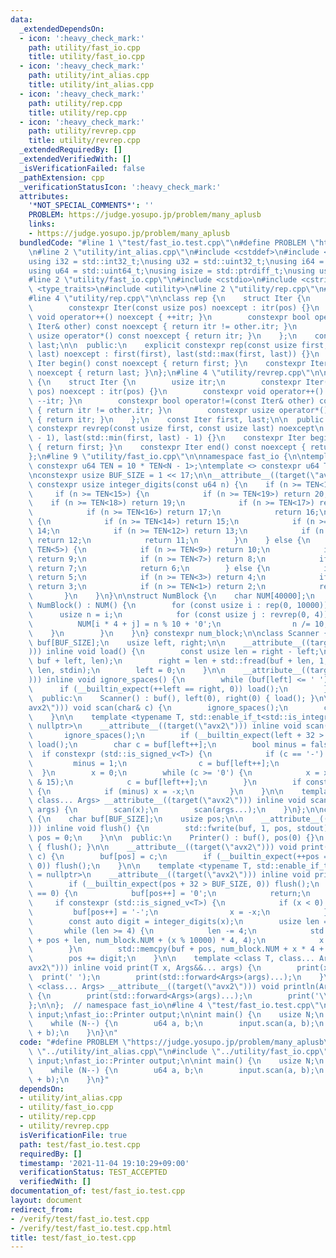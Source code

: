 ```yaml
---
data:
  _extendedDependsOn:
  - icon: ':heavy_check_mark:'
    path: utility/fast_io.cpp
    title: utility/fast_io.cpp
  - icon: ':heavy_check_mark:'
    path: utility/int_alias.cpp
    title: utility/int_alias.cpp
  - icon: ':heavy_check_mark:'
    path: utility/rep.cpp
    title: utility/rep.cpp
  - icon: ':heavy_check_mark:'
    path: utility/revrep.cpp
    title: utility/revrep.cpp
  _extendedRequiredBy: []
  _extendedVerifiedWith: []
  _isVerificationFailed: false
  _pathExtension: cpp
  _verificationStatusIcon: ':heavy_check_mark:'
  attributes:
    '*NOT_SPECIAL_COMMENTS*': ''
    PROBLEM: https://judge.yosupo.jp/problem/many_aplusb
    links:
    - https://judge.yosupo.jp/problem/many_aplusb
  bundledCode: "#line 1 \"test/fast_io.test.cpp\"\n#define PROBLEM \"https://judge.yosupo.jp/problem/many_aplusb\"\
    \n#line 2 \"utility/int_alias.cpp\"\n#include <cstddef>\n#include <cstdint>\n\n\
    using i32 = std::int32_t;\nusing u32 = std::uint32_t;\nusing i64 = std::int64_t;\n\
    using u64 = std::uint64_t;\nusing isize = std::ptrdiff_t;\nusing usize = std::size_t;\n\
    #line 2 \"utility/fast_io.cpp\"\n#include <cstdio>\n#include <cstring>\n#include\
    \ <type_traits>\n#include <utility>\n#line 2 \"utility/rep.cpp\"\n#include <algorithm>\n\
    #line 4 \"utility/rep.cpp\"\n\nclass rep {\n    struct Iter {\n        usize itr;\n\
    \        constexpr Iter(const usize pos) noexcept : itr(pos) {}\n        constexpr\
    \ void operator++() noexcept { ++itr; }\n        constexpr bool operator!=(const\
    \ Iter& other) const noexcept { return itr != other.itr; }\n        constexpr\
    \ usize operator*() const noexcept { return itr; }\n    };\n    const Iter first,\
    \ last;\n\n  public:\n    explicit constexpr rep(const usize first, const usize\
    \ last) noexcept : first(first), last(std::max(first, last)) {}\n    constexpr\
    \ Iter begin() const noexcept { return first; }\n    constexpr Iter end() const\
    \ noexcept { return last; }\n};\n#line 4 \"utility/revrep.cpp\"\n\nclass revrep\
    \ {\n    struct Iter {\n        usize itr;\n        constexpr Iter(const usize\
    \ pos) noexcept : itr(pos) {}\n        constexpr void operator++() noexcept {\
    \ --itr; }\n        constexpr bool operator!=(const Iter& other) const noexcept\
    \ { return itr != other.itr; }\n        constexpr usize operator*() const noexcept\
    \ { return itr; }\n    };\n    const Iter first, last;\n\n  public:\n    explicit\
    \ constexpr revrep(const usize first, const usize last) noexcept\n        : first(last\
    \ - 1), last(std::min(first, last) - 1) {}\n    constexpr Iter begin() const noexcept\
    \ { return first; }\n    constexpr Iter end() const noexcept { return last; }\n\
    };\n#line 9 \"utility/fast_io.cpp\"\n\nnamespace fast_io {\n\ntemplate <u64 N>\
    \ constexpr u64 TEN = 10 * TEN<N - 1>;\ntemplate <> constexpr u64 TEN<0> = 1;\n\
    \nconstexpr usize BUF_SIZE = 1 << 17;\n\n__attribute__((target(\"avx2\"))) inline\
    \ constexpr usize integer_digits(const u64 n) {\n    if (n >= TEN<10>) {\n   \
    \     if (n >= TEN<15>) {\n            if (n >= TEN<19>) return 20;\n        \
    \    if (n >= TEN<18>) return 19;\n            if (n >= TEN<17>) return 18;\n\
    \            if (n >= TEN<16>) return 17;\n            return 16;\n        } else\
    \ {\n            if (n >= TEN<14>) return 15;\n            if (n >= TEN<13>) return\
    \ 14;\n            if (n >= TEN<12>) return 13;\n            if (n >= TEN<11>)\
    \ return 12;\n            return 11;\n        }\n    } else {\n        if (n >=\
    \ TEN<5>) {\n            if (n >= TEN<9>) return 10;\n            if (n >= TEN<8>)\
    \ return 9;\n            if (n >= TEN<7>) return 8;\n            if (n >= TEN<6>)\
    \ return 7;\n            return 6;\n        } else {\n            if (n >= TEN<4>)\
    \ return 5;\n            if (n >= TEN<3>) return 4;\n            if (n >= TEN<2>)\
    \ return 3;\n            if (n >= TEN<1>) return 2;\n            return 1;\n \
    \       }\n    }\n}\n\nstruct NumBlock {\n    char NUM[40000];\n    constexpr\
    \ NumBlock() : NUM() {\n        for (const usize i : rep(0, 10000)) {\n      \
    \      usize n = i;\n            for (const usize j : revrep(0, 4)) {\n      \
    \          NUM[i * 4 + j] = n % 10 + '0';\n                n /= 10;\n        \
    \    }\n        }\n    }\n} constexpr num_block;\n\nclass Scanner {\n    char\
    \ buf[BUF_SIZE];\n    usize left, right;\n\n    __attribute__((target(\"avx2\"\
    ))) inline void load() {\n        const usize len = right - left;\n        std::memcpy(buf,\
    \ buf + left, len);\n        right = len + std::fread(buf + len, 1, BUF_SIZE -\
    \ len, stdin);\n        left = 0;\n    }\n\n    __attribute__((target(\"avx2\"\
    ))) inline void ignore_spaces() {\n        while (buf[left] <= ' ') {\n      \
    \      if (__builtin_expect(++left == right, 0)) load();\n        }\n    }\n\n\
    \  public:\n    Scanner() : buf(), left(0), right(0) { load(); }\n\n    __attribute__((target(\"\
    avx2\"))) void scan(char& c) {\n        ignore_spaces();\n        c = buf[left++];\n\
    \    }\n\n    template <typename T, std::enable_if_t<std::is_integral_v<T>>* =\
    \ nullptr>\n    __attribute__((target(\"avx2\"))) inline void scan(T& x) {\n \
    \       ignore_spaces();\n        if (__builtin_expect(left + 32 > right, 0))\
    \ load();\n        char c = buf[left++];\n        bool minus = false;\n      \
    \  if constexpr (std::is_signed_v<T>) {\n            if (c == '-') {\n       \
    \         minus = 1;\n                c = buf[left++];\n            }\n      \
    \  }\n        x = 0;\n        while (c >= '0') {\n            x = x * 10 + (c\
    \ & 15);\n            c = buf[left++];\n        }\n        if constexpr (std::is_signed_v<T>)\
    \ {\n            if (minus) x = -x;\n        }\n    }\n\n    template <class T,\
    \ class... Args> __attribute__((target(\"avx2\"))) inline void scan(T& x, Args&...\
    \ args) {\n        scan(x);\n        scan(args...);\n    }\n};\n\nclass Printer\
    \ {\n    char buf[BUF_SIZE];\n    usize pos;\n\n    __attribute__((target(\"avx2\"\
    ))) inline void flush() {\n        std::fwrite(buf, 1, pos, stdout);\n       \
    \ pos = 0;\n    }\n\n  public:\n    Printer() : buf(), pos(0) {}\n    ~Printer()\
    \ { flush(); }\n\n    __attribute__((target(\"avx2\"))) void print(const char\
    \ c) {\n        buf[pos] = c;\n        if (__builtin_expect(++pos == BUF_SIZE,\
    \ 0)) flush();\n    }\n\n    template <typename T, std::enable_if_t<std::is_integral_v<T>>*\
    \ = nullptr>\n    __attribute__((target(\"avx2\"))) inline void print(T x) {\n\
    \        if (__builtin_expect(pos + 32 > BUF_SIZE, 0)) flush();\n        if (x\
    \ == 0) {\n            buf[pos++] = '0';\n            return;\n        }\n   \
    \     if constexpr (std::is_signed_v<T>) {\n            if (x < 0) {\n       \
    \         buf[pos++] = '-';\n                x = -x;\n            }\n        }\n\
    \        const auto digit = integer_digits(x);\n        usize len = digit;\n \
    \       while (len >= 4) {\n            len -= 4;\n            std::memcpy(buf\
    \ + pos + len, num_block.NUM + (x % 10000) * 4, 4);\n            x /= 10000;\n\
    \        }\n        std::memcpy(buf + pos, num_block.NUM + x * 4 + 4 - len, len);\n\
    \        pos += digit;\n    }\n\n    template <class T, class... Args> __attribute__((target(\"\
    avx2\"))) inline void print(T x, Args&&... args) {\n        print(x);\n      \
    \  print(' ');\n        print(std::forward<Args>(args)...);\n    }\n\n    template\
    \ <class... Args> __attribute__((target(\"avx2\"))) void println(Args&&... args)\
    \ {\n        print(std::forward<Args>(args)...);\n        print('\\n');\n    }\n\
    };\n\n};  // namespace fast_io\n#line 4 \"test/fast_io.test.cpp\"\n\nfast_io::Scanner\
    \ input;\nfast_io::Printer output;\n\nint main() {\n    usize N;\n    input.scan(N);\n\
    \    while (N--) {\n        u64 a, b;\n        input.scan(a, b);\n        output.println(a\
    \ + b);\n    }\n}\n"
  code: "#define PROBLEM \"https://judge.yosupo.jp/problem/many_aplusb\"\n#include\
    \ \"../utility/int_alias.cpp\"\n#include \"../utility/fast_io.cpp\"\n\nfast_io::Scanner\
    \ input;\nfast_io::Printer output;\n\nint main() {\n    usize N;\n    input.scan(N);\n\
    \    while (N--) {\n        u64 a, b;\n        input.scan(a, b);\n        output.println(a\
    \ + b);\n    }\n}"
  dependsOn:
  - utility/int_alias.cpp
  - utility/fast_io.cpp
  - utility/rep.cpp
  - utility/revrep.cpp
  isVerificationFile: true
  path: test/fast_io.test.cpp
  requiredBy: []
  timestamp: '2021-11-04 19:10:29+09:00'
  verificationStatus: TEST_ACCEPTED
  verifiedWith: []
documentation_of: test/fast_io.test.cpp
layout: document
redirect_from:
- /verify/test/fast_io.test.cpp
- /verify/test/fast_io.test.cpp.html
title: test/fast_io.test.cpp
---
```

